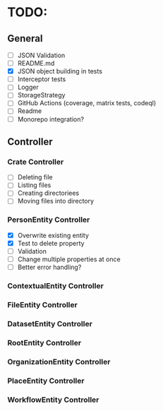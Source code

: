 # TODO:

## General
- [ ] JSON Validation
- [ ] README.md
- [x] JSON object building in tests
- [ ] Interceptor tests
- [ ] Logger
- [ ] StorageStrategy
- [ ] GitHub Actions (coverage, matrix tests, codeql)
- [ ] Readme
- [ ] Monorepo integration?

## Controller
### Crate Controller
- [ ] Deleting file
- [ ] Listing files
- [ ] Creating directoriees
- [ ] Moving files into directory

### PersonEntity Controller
- [x] Overwrite existing entity
- [x] Test to delete property
- [ ] Validation
- [ ] Change multiple properties at once
- [ ] Better error handling?

### ContextualEntity Controller
### FileEntity Controller
### DatasetEntity Controller
### RootEntity Controller
### OrganizationEntity Controller
### PlaceEntity Controller
### WorkflowEntity Controller